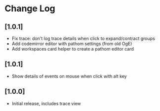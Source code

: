 # Change Log

## [1.0.1]
- Fix trace: don't log trace details when click to expand/contract groups
- Add codemirror editor with pathom settings (from old OgE)
- Add workspaces card helper to create a pathom editor card

## [1.0.1]
- Show details of events on mouse when click with alt key

## [1.0.0]
- Initial release, includes trace view

